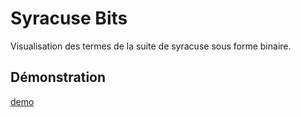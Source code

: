 # Syracuse Bits

Visualisation des termes de la suite de syracuse sous forme binaire. 

## Démonstration 

[demo](http://syracuse.cheredeprince.net)
